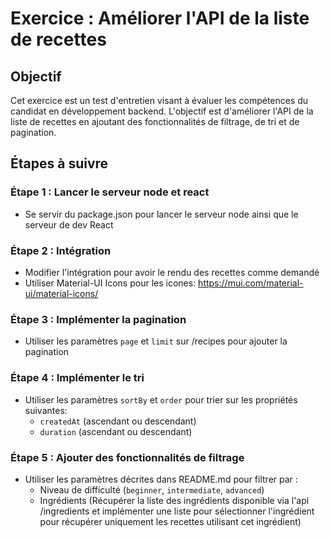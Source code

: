 # Exercice : Améliorer l'API de la liste de recettes

## Objectif
Cet exercice est un test d'entretien visant à évaluer les compétences du candidat en développement backend. L'objectif est d'améliorer l'API de la liste de recettes en ajoutant des fonctionnalités de filtrage, de tri et de pagination.


## Étapes à suivre

### Étape 1 : Lancer le serveur node et react
- Se servir du package.json pour lancer le serveur node ainsi que le serveur de dev React

### Étape 2 : Intégration
- Modifier l'intégration pour avoir le rendu  des recettes comme demandé
- Utiliser Material-UI Icons pour les icones: https://mui.com/material-ui/material-icons/

### Étape 3 : Implémenter la pagination
- Utiliser les paramètres `page` et `limit` sur /recipes pour ajouter la pagination

### Étape 4 : Implémenter le tri
- Utiliser les paramètres `sortBy` et `order` pour trier sur les propriétés suivantes:
  - `createdAt` (ascendant ou descendant)
  - `duration` (ascendant ou descendant)

### Étape 5 : Ajouter des fonctionnalités de filtrage
- Utiliser les paramètres décrites dans README.md pour filtrer par :
  - Niveau de difficulté (`beginner`, `intermediate`, `advanced`)
  - Ingrédients (Récupérer la liste des ingrédients disponible via l'api /ingredients et implémenter une liste pour sélectionner l'ingrédient pour récupérer uniquement les recettes utilisant cet ingrédient)


